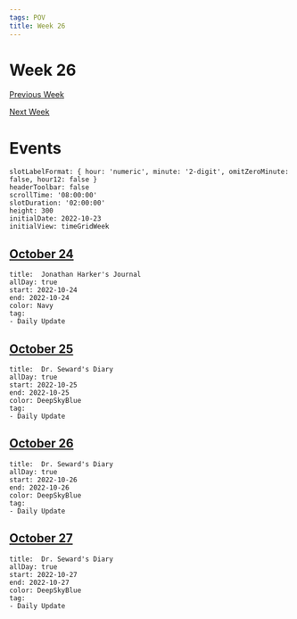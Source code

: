 ```yaml
---
tags: POV
title: Week 26
---
```


# Week 26

[Previous Week](2022-W44)

[Next Week](2022-W45)

# Events

```itinerary
slotLabelFormat: { hour: 'numeric', minute: '2-digit', omitZeroMinute: false, hour12: false }
headerToolbar: false
scrollTime: '08:00:00'
slotDuration: '02:00:00'
height: 300
initialDate: 2022-10-23
initialView: timeGridWeek
```

## [October 24](2022-10-24.md)

```itinerary-event
title:  Jonathan Harker's Journal
allDay: true
start: 2022-10-24
end: 2022-10-24
color: Navy
tag:
- Daily Update
```

## [October 25](2022-10-25.md)

```itinerary-event
title:  Dr. Seward's Diary
allDay: true
start: 2022-10-25
end: 2022-10-25
color: DeepSkyBlue
tag:
- Daily Update
```

## [October 26](2022-10-26.md)

```itinerary-event
title:  Dr. Seward's Diary
allDay: true
start: 2022-10-26
end: 2022-10-26
color: DeepSkyBlue
tag:
- Daily Update
```


## [October 27](2022-10-27.md)

```itinerary-event
title:  Dr. Seward's Diary
allDay: true
start: 2022-10-27
end: 2022-10-27
color: DeepSkyBlue
tag:
- Daily Update
```

